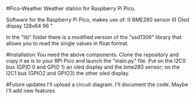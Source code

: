 #Pico-Weather
Weather station for Raspberry Pi Pico.


Software for the Raspberry Pi Pico, makes use of:
I) BME280 sensor
II) Oled dispay 128x64 96 "

In the "lib" folder there is a modified version of the "ssd1306" library 
that allows you to read the single values in float format.

#Installation
You need the above components.
Clone the repository and copy it as is to your RPi Pico and launch the "main.py" file.
Put on the I2C0 bus (GPIO 0 and GPIO 1) an oled display and the bme280 sensor; 
on the I2C1 bus (GPIO2 and GPIO3) the other oled display.

#Future updates
I'll upload a circuit diagram.
I'll document the code.
Maybe I'll add new features.